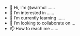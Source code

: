 - 👋 Hi, I’m @warmol ......
- 👀 I’m interested in ......
- 🌱 I’m currently learning ......
- 💞️ I’m looking to collaborate on ...
- 📫 How to reach me ......

<!---
warmol/warmol is a ✨ special ✨ repository because its `README.md` (this file) appears on your GitHub profile.
You can click the Preview link to take a look at your changes.
--->
